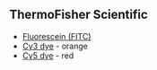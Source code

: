 ## ThermoFisher Scientific

- [Fluorescein (FITC)](https://www.thermofisher.com/us/en/home/life-science/cell-analysis/fluorophores/fluorescein.html)
- [Cy3 dye](https://www.thermofisher.com/us/en/home/life-science/cell-analysis/fluorophores/cy3-dye.html) - orange
- [Cy5 dye](https://www.thermofisher.com/us/en/home/life-science/cell-analysis/fluorophores/cy5-dye.html) - red